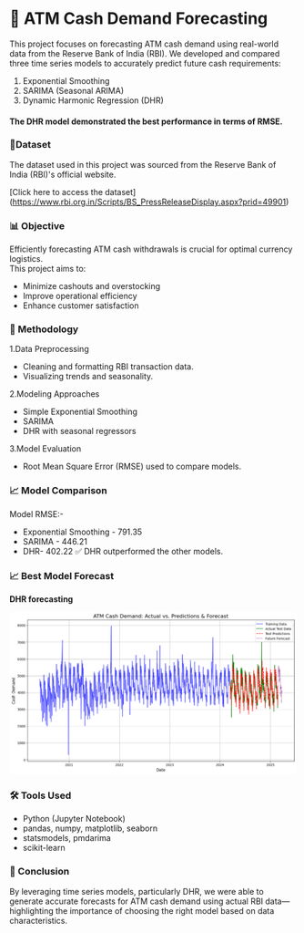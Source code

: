 # **🏧 ATM Cash Demand Forecasting**

This project focuses on forecasting ATM cash demand using real-world data from the Reserve Bank of India (RBI). We developed and compared three time series models to accurately predict future cash requirements:
1. Exponential Smoothing
2. SARIMA (Seasonal ARIMA)
3. Dynamic Harmonic Regression (DHR)
#### The DHR model demonstrated the best performance in terms of RMSE.

### 📄Dataset
The dataset used in this project was sourced from the Reserve Bank of India (RBI)'s official website.

[Click here to access the dataset] (https://www.rbi.org.in/Scripts/BS_PressReleaseDisplay.aspx?prid=49901)


### 📊 Objective
Efficiently forecasting ATM cash withdrawals is crucial for optimal currency logistics.  
This project aims to:  
- Minimize cashouts and overstocking  
- Improve operational efficiency  
- Enhance customer satisfaction  

### 🧠 Methodology
1.Data Preprocessing
- Cleaning and formatting RBI transaction data.
- Visualizing trends and seasonality.

2.Modeling Approaches
- Simple Exponential Smoothing
- SARIMA
- DHR with seasonal regressors

3.Model Evaluation
- Root Mean Square Error (RMSE) used to compare models.

### 📈 Model Comparison
Model	RMSE:-
- Exponential Smoothing - 791.35
- SARIMA	- 446.21
- DHR- 402.22
✅ DHR outperformed the other models.

### 📈 Best Model Forecast

**DHR forecasting**

![SARIMAX Forecast Plot](DHR_Forecast.png)

### 🛠 Tools Used
- Python (Jupyter Notebook)
- pandas, numpy, matplotlib, seaborn
- statsmodels, pmdarima
- scikit-learn

### 📌 Conclusion
By leveraging time series models, particularly DHR, we were able to generate accurate forecasts for ATM cash demand using actual RBI data—highlighting the importance of choosing the right model based on data characteristics.
